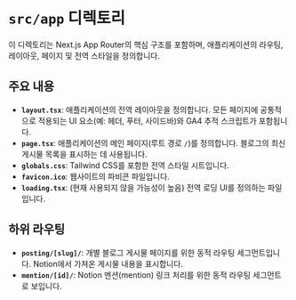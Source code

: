 # `src/app` 디렉토리

이 디렉토리는 Next.js App Router의 핵심 구조를 포함하며, 애플리케이션의 라우팅, 레이아웃, 페이지 및 전역 스타일을 정의합니다.

## 주요 내용

*   **`layout.tsx`**: 애플리케이션의 전역 레이아웃을 정의합니다. 모든 페이지에 공통적으로 적용되는 UI 요소(예: 헤더, 푸터, 사이드바)와 GA4 추적 스크립트가 포함됩니다.
*   **`page.tsx`**: 애플리케이션의 메인 페이지(루트 경로 `/`)를 정의합니다. 블로그의 최신 게시물 목록을 표시하는 데 사용됩니다.
*   **`globals.css`**: Tailwind CSS를 포함한 전역 스타일 시트입니다.
*   **`favicon.ico`**: 웹사이트의 파비콘 파일입니다.
*   **`loading.tsx`**: (현재 사용되지 않을 가능성이 높음) 전역 로딩 UI를 정의하는 파일입니다.

## 하위 라우팅

*   **`posting/[slug]/`**: 개별 블로그 게시물 페이지를 위한 동적 라우팅 세그먼트입니다. Notion에서 가져온 게시물 내용을 표시합니다.
*   **`mention/[id]/`**: Notion 멘션(mention) 링크 처리를 위한 동적 라우팅 세그먼트로 보입니다.
